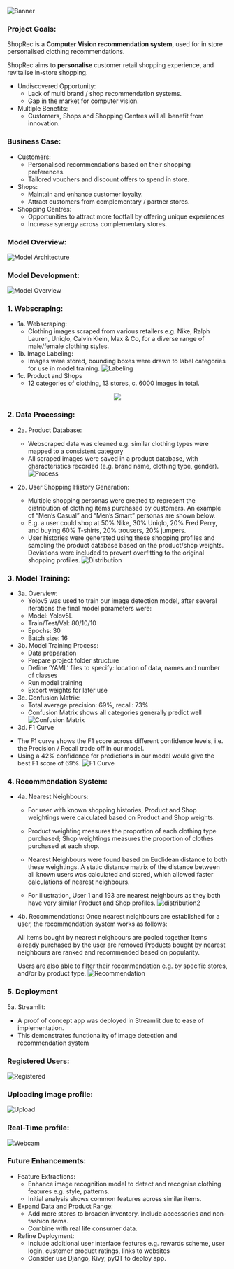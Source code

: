 ![Banner](/Deployment/images/Banner_4.png)

### Project Goals:

ShopRec is a **Computer Vision recommendation system**, used for in store personalised clothing recommendations.

ShopRec aims to **personalise** customer retail shopping experience, and revitalise in-store shopping.

- Undiscovered Opportunity:
  * Lack of multi brand / shop recommendation systems.
  * Gap in the market for computer vision.
- Multiple Benefits: 
  * Customers, Shops and Shopping Centres will all benefit from innovation.

### Business Case:

- Customers:
  * Personalised recommendations based on their shopping preferences.
  * Tailored vouchers and discount offers to spend in store.
- Shops:
  * Maintain and enhance customer loyalty.
  * Attract customers from complementary / partner stores.
- Shopping Centres:
  * Opportunities to attract more footfall by offering unique experiences
  * Increase synergy across complementary stores.


### Model Overview:
![Model Architecture](/Deployment/images/architecture.jpg)


### Model Development:
![Model Overview](/Deployment/images/overview.jpg)

### 1. Webscraping:
- 1a. Webscraping:
  * Clothing images scraped from various retailers e.g. Nike, Ralph Lauren, Uniqlo, Calvin Klein, Max & Co, for a diverse range of male/female clothing styles. 
- 1b. Image Labeling:
  * Images were stored, bounding boxes were drawn to label categories for use in model training.
![Labeling](Deployment/images/labeling.jpg)
- 1c. Product and Shops
  * 12 categories of clothing, 13 stores, c. 6000 images in total.

<p align="center">
  <img src="Deployment/images/chart.jpg">
</p>
<!-- ![Chart](Deployment/images/chart.jpg) -->

### 2. Data Processing:
- 2a. Product Database:
  * Webscraped data was cleaned e.g. similar clothing types were mapped to a consistent category
  * All scraped images were saved in a product database, with characteristics recorded (e.g. brand name, clothing type, gender).
![Process](Deployment/images/data_process.jpg)

- 2b. User Shopping History Generation:
  * Multiple shopping personas were created to represent the distribution of clothing items purchased by customers. An example of “Men’s Casual” and “Men’s Smart” personas are      shown below.
  * E.g. a user could shop at 50% Nike, 30% Uniqlo, 20% Fred Perry, and buying 60% T-shirts, 20% trousers, 20% jumpers.
  * User histories were generated using these shopping profiles and sampling the product database based on the product/shop weights. Deviations were included to prevent              overfitting to the original shopping profiles.
![Distribution](Deployment/images/distribution.jpg)

### 3. Model Training:
- 3a. Overview:
  * Yolov5 was used to train our image detection model, after several iterations the final model parameters were:
  * Model: Yolov5L
  * Train/Test/Val: 80/10/10
  * Epochs: 30
  * Batch size: 16
- 3b. Model Training Process:
  * Data preparation
  * Prepare project folder structure
  * Define ‘YAML’ files to specify: location of data, names and number of classes
  * Run model training
  * Export weights for later use
- 3c. Confusion Matrix:
  * Total average precision: 69%, recall: 73%
  * Confusion Matrix shows all categories generally predict well
![Confusion Matrix](Deployment/images/confusion_matrix.jpg)
- 3d. F1 Curve
 * The F1 curve shows the F1 score across different confidence levels, i.e. the Precision / Recall trade off in our model.
 * Using a 42% confidence for predictions in our model would give the best F1 score of 69%.
![F1 Curve](Deployment/images/f1.jpg)

### 4. Recommendation System:
- 4a. Nearest Neighbours:
  * For user with known shopping histories, Product and Shop weightings were calculated based on Product and Shop weights.

  * Product weighting measures the proportion of each clothing type purchased; Shop weightings measures the proportion of clothes purchased at each shop.

  * Nearest Neighbours were found based on Euclidean distance to both these weightings. A static distance matrix of the distance between all known users was calculated and          stored, which allowed faster calculations of nearest neighbours.

  * For illustration, User 1 and 193 are nearest neighbours as they both have very similar Product and Shop profiles.
![distribution2](Deployment/images/distribution2.jpg)

- 4b. Recommendations:
   Once nearest neighbours are established for a user, the recommendation system works as follows:

   All items bought by nearest neighbours are pooled together
   Items already purchased by the user are removed
   Products bought by nearest neighbours are ranked and recommended based on popularity.

   Users are also able to filter their recommendation e.g. by specific stores, and/or by product type.
![Recommendation](Deployment/images/rec_ex1.jpg)

### 5. Deployment
5a. Streamlit:
  * A proof of concept app was deployed in Streamlit due to ease of implementation.
  * This demonstrates functionality of image detection and recommendation system
### Registered Users:
![Registered](Deployment/images/Recommendation_video.gif)

### Uploading image profile:
![Upload](Deployment/images/Load_image_Demo.gif)

### Real-Time profile:
![Webcam](Deployment/images/vision_recommendation.gif)

### Future Enhancements:
- Feature Extractions:
  * Enhance image recognition model to detect and recognise clothing features e.g. style, patterns. 
  * Initial analysis shows common features across similar items.
- Expand Data and Product Range:
  * Add more stores to broaden inventory. Include accessories and non-fashion items.
  * Combine with real life consumer data.
- Refine Deployment:
  * Include additional user interface features e.g. rewards scheme, user login, customer product ratings, links to websites
  * Consider use Django, Kivy, pyQT to deploy app.

